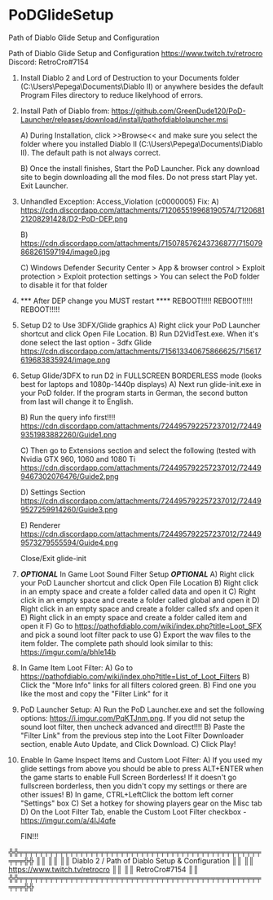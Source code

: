 # PoDGlideSetup
Path of Diablo Glide Setup and Configuration

Path of Diablo Glide Setup and Configuration
https://www.twitch.tv/retrocro
Discord: RetroCro#7154


1) Install Diablo 2 and Lord of Destruction to your Documents folder (C:\Users\Pepega\Documents\Diablo II) or anywhere besides the default Program Files directory to reduce likelyhood of errors.

2) Install Path of Diablo from: https://github.com/GreenDude120/PoD-Launcher/releases/download/install/pathofdiablolauncher.msi

   A) During Installation, click >>Browse<< and make sure you select the folder where you installed Diablo II (C:\Users\Pepega\Documents\Diablo II). The default path is not always correct.

   B) Once the install finishes, Start the PoD Launcher. Pick any download site to begin downloading all the mod files. Do not press start Play yet. Exit Launcher.

3) Unhandled Exception: Access_Violation (c0000005) Fix:
   A) https://cdn.discordapp.com/attachments/712065519968190574/712068121208291428/D2-PoD-DEP.png

   B) https://cdn.discordapp.com/attachments/715078576243736877/715079868261597194/image0.jpg

   C) Windows Defender Security Center > App & browser control > Exploit protection > Exploit protection settings > You can select the PoD folder to disable it for that folder

4) *** After DEP change you MUST restart ****
REBOOT!!!!!
REBOOT!!!!!
REBOOT!!!!!

5) Setup D2 to Use 3DFX/Glide graphics
   A) Right click your PoD Launcher shortcut and click Open File Location. 
   B) Run D2VidTest.exe. When it's done select the last option - 3dfx Glide
   https://cdn.discordapp.com/attachments/715613340675866625/715617619683835924/image.png

6) Setup Glide/3DFX to run D2 in FULLSCREEN BORDERLESS mode (looks best for laptops and 1080p-1440p displays)
   A) Next run glide-init.exe in your PoD folder. If the program starts in German, the second button from last will change it to English.

   B) Run the query info first!!!!
   https://cdn.discordapp.com/attachments/724495792257237012/724499351983882260/Guide1.png

   C) Then go to Extensions section and select the following (tested with Nvidia GTX 960, 1060 and 1080 Ti
   https://cdn.discordapp.com/attachments/724495792257237012/724499467302076476/Guide2.png

   D) Settings Section
   https://cdn.discordapp.com/attachments/724495792257237012/724499527259914260/Guide3.png

   E) Renderer
   https://cdn.discordapp.com/attachments/724495792257237012/724499573279555594/Guide4.png

   Close/Exit glide-init

7) ***OPTIONAL***   In Game Loot Sound Filter Setup   ***OPTIONAL***
   A) Right click your PoD Launcher shortcut and click Open File Location
   B) Right click in an empty space and create a folder called data and open it
   C) Right click in an empty space and create a folder called global and open it
   D) Right click in an empty space and create a folder called sfx and open it
   E) Right click in an empty space and create a folder called item and open it
   F) Go to https://pathofdiablo.com/wiki/index.php?title=Loot_SFX and pick a sound loot filter pack to use
   G) Export the wav files to the item folder. The complete path should look similar to this: https://imgur.com/a/bhIe14b

8) In Game Item Loot Filter:
   A) Go to https://pathofdiablo.com/wiki/index.php?title=List_of_Loot_Filters
   B) Click the "More Info" links for all filters colored green.
   B) Find one you like the most and copy the "Filter Link" for it

9) PoD Launcher Setup:
   A) Run the PoD Launcher.exe and set the following options: https://i.imgur.com/PqKTJnm.png. If you did not setup the sound loot filter, then uncheck advanced and direct!!!!
   B) Paste the "Filter Link" from the previous step into the Loot Filter Downloader section, enable Auto Update, and Click Download.
   C) Click Play!
   
9) Enable In Game Inspect Items and Custom Loot Filter:
   A) If you used my glide settings from above you should be able to press ALT+ENTER  when the game starts to enable Full Screen Borderless! 
      If it doesn't go fullscreen borderless, then you didn't copy my settings or there are other issues!
   B) In game, CTRL+LeftClick the bottom left corner "Settings" box
   C) Set a hotkey for showing players gear on the Misc tab 
   D) On the Loot Filter Tab, enable the Custom Loot Filter checkbox - https://imgur.com/a/4IJ4qfe

   FIN!!!
   
╬╬╤╤╤╤╤╤╤╤╤╤╤╤╤╤╤╤╤╤╤╤╤╤╤╤╤╤╤╤╤╤╤╤╤╤╤╤╤╤╤╤╤╤╤╤╤╤╤╤╤╤╤╬╬
║║                                                   ║║
║║  Diablo 2 / Path of Diablo Setup & Configuration  ║║
║║          https://www.twitch.tv/retrocro           ║║
║║                   RetroCro#7154                   ║║
╬╬╤╤╤╤╤╤╤╤╤╤╤╤╤╤╤╤╤╤╤╤╤╤╤╤╤╤╤╤╤╤╤╤╤╤╤╤╤╤╤╤╤╤╤╤╤╤╤╤╤╤╤╬╬
